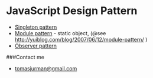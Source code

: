 # JavaScript Design Pattern

- [Singleton pattern](#)
- [Module pattern](#) - static object, (@see http://yuiblog.com/blog/2007/06/12/module-pattern/ )
- [Observer pattern](#)

###Contact me
- tomasjurman@gmail.com

